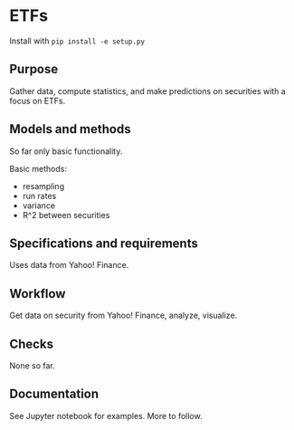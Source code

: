 # ETFs

Install with `pip install -e setup.py`


## Purpose

Gather data, compute statistics, and make predictions on securities with a focus on ETFs.


## Models and methods

So far only basic functionality.


Basic methods:

- resampling
- run rates
- variance
- R^2 between securities


## Specifications and requirements

Uses data from Yahoo! Finance.


## Workflow

Get data on security from Yahoo! Finance, analyze, visualize.


## Checks

None so far.


## Documentation

See Jupyter notebook for examples. More to follow.
